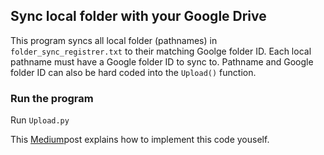 ## Sync local folder with your Google Drive

This program syncs all local folder (pathnames) in `folder_sync_registrer.txt` to their matching Goolge folder ID. Each local pathname must have a Google folder ID to sync to. Pathname and Google folder ID can also be hard coded into the `Upload()` function. 


### Run the program
Run `Upload.py`



This [Medium](https://medium.com/swlh/sync-a-folder-on-your-computer-to-google-drive-with-python-5155e73e18ca)post explains how to implement this code youself.






